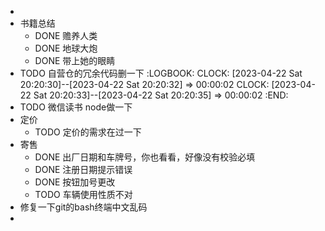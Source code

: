 -
- 书籍总结
	- DONE 赡养人类
	- DONE 地球大炮
	- DONE 带上她的眼睛
- TODO 自营仓的冗余代码删一下
  :LOGBOOK:
  CLOCK: [2023-04-22 Sat 20:20:30]--[2023-04-22 Sat 20:20:32] =>  00:00:02
  CLOCK: [2023-04-22 Sat 20:20:33]--[2023-04-22 Sat 20:20:35] =>  00:00:02
  :END:
- TODO 微信读书 node做一下
- 定价
	- TODO 定价的需求在过一下
- 寄售
	- DONE 出厂日期和车牌号，你也看看，好像没有校验必填
	- DONE 注册日期提示错误
	- DONE 按钮加号更改
	- TODO 车辆使用性质不对
- 修复一下git的bash终端中文乱码
-